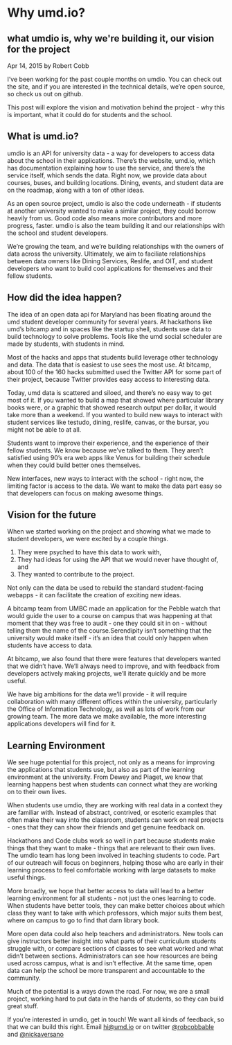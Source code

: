 # Why umd.io?
## what umdio is, why we're building it, our vision for the project
Apr 14, 2015 by Robert Cobb

I’ve been working for the past couple months on umdio. You can check out the site, and if you are interested in the technical details, we’re open source, so check us out on github.

This post will explore the vision and motivation behind the project - why this is important, what it could do for students and the school.

## What is umd.io?

umdio is an API for university data - a way for developers to access data about the school in their applications. There’s the website, umd.io, which has documentation explaining how to use the service, and there’s the service itself, which sends the data. Right now, we provide data about courses, buses, and building locations. Dining, events, and student data are on the roadmap, along with a ton of other ideas.

As an open source project, umdio is also the code underneath - if students at another university wanted to make a similar project, they could borrow heavily from us. Good code also means more contributors and more progress, faster. umdio is also the team building it and our relationships with the school and student developers.

We’re growing the team, and we’re building relationships with the owners of data across the university. Ultimately, we aim to faciliate relationships between data owners like Dining Services, Reslife, and OIT, and student developers who want to build cool applications for themselves and their fellow students.

## How did the idea happen?

The idea of an open data api for Maryland has been floating around the umd student developer community for several years. At hackathons like umd’s bitcamp and in spaces like the startup shell, students use data to build technology to solve problems. Tools like the umd social scheduler are made by students, with students in mind.

Most of the hacks and apps that students build leverage other technology and data. The data that is easiest to use sees the most use. At bitcamp, about 100 of the 160 hacks submitted used the Twitter API for some part of their project, because Twitter provides easy access to interesting data.

Today, umd data is scattered and siloed, and there’s no easy way to get most of it. If you wanted to build a map that showed where particular library books were, or a graphic that showed research output per dollar, it would take more than a weekend. If you wanted to build new ways to interact with student services like testudo, dining, reslife, canvas, or the bursar, you might not be able to at all.

Students want to improve their experience, and the experience of their fellow students. We know because we’ve talked to them. They aren’t satisfied using 90’s era web apps like Venus for building their schedule when they could build better ones themselves.

New interfaces, new ways to interact with the school - right now, the limiting factor is access to the data. We want to make the data part easy so that developers can focus on making awesome things.

## Vision for the future

When we started working on the project and showing what we made to student developers, we were excited by a couple things.

1. They were psyched to have this data to work with,
2. They had ideas for using the API that we would never have thought of, and
3. They wanted to contribute to the project.

Not only can the data be used to rebuild the standard student-facing webapps - it can facilitate the creation of exciting new ideas.

A bitcamp team from UMBC made an application for the Pebble watch that would guide the user to a course on campus that was happening at that moment that they was free to audit - one they could sit in on - without telling them the name of the course.Serendipity isn’t something that the university would make itself - it’s an idea that could only happen when students have access to data.

At bitcamp, we also found that there were features that developers wanted that we didn’t have. We’ll always need to improve, and with feedback from developers actively making projects, we’ll iterate quickly and be more useful.

We have big ambitions for the data we’ll provide - it will require collaboration with many different offices within the university, particularly the Office of Information Technology, as well as lots of work from our growing team. The more data we make available, the more interesting applications developers will find for it.

## Learning Environment

We see huge potential for this project, not only as a means for improving the applications that students use, but also as part of the learning environment at the university. From Dewey and Piaget, we know that learning happens best when students can connect what they are working on to their own lives.

When students use umdio, they are working with real data in a context they are familiar with. Instead of abstract, contrived, or esoteric examples that often make their way into the classroom, students can work on real projects - ones that they can show their friends and get genuine feedback on.

Hackathons and Code clubs work so well in part because students make things that they want to make - things that are relevant to their own lives. The umdio team has long been involved in teaching students to code. Part of our outreach will focus on beginners, helping those who are early in their learning process to feel comfortable working with large datasets to make useful things.

More broadly, we hope that better access to data will lead to a better learning environment for all students - not just the ones learning to code. When students have better tools, they can make better choices about which class they want to take with which professors, which major suits them best, where on campus to go to find that darn library book.

More open data could also help teachers and administrators. New tools can give instructors better insight into what parts of their curriculum students struggle with, or compare sections of classes to see what worked and what didn’t between sections. Administrators can see how resources are being used across campus, what is and isn’t effective. At the same time, open data can help the school be more transparent and accountable to the community.

Much of the potential is a ways down the road. For now, we are a small project, working hard to put data in the hands of students, so they can build great stuff.

If you’re interested in umdio, get in touch! We want all kinds of feedback, so that we can build this right. Email hi@umd.io or on twitter [@robcobbable](https://twitter.com/robcobbable) and [@nickaversano](https://twitter.com/nickaversano)
